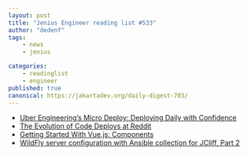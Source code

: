 ```yaml
---
layout: post
title: "Jenius Engineer reading list #533"
author: "dedenf"
tags:
    - news
    - jenius

categories:
    - readinglist
    - engineer
published: true
canonical: https://jakartadev.org/daily-digest-703/
---
```


- [Uber Engineering’s Micro Deploy: Deploying Daily with Confidence](https://eng.uber.com/micro-deploy-code/)
- [The Evolution of Code Deploys at Reddit](https://redditblog.com/2017/06/02/the-evolution-of-code-deploys-at-reddit/)
- [Getting Started With Vue.js: Components](https://medium.com/javascript-in-plain-english/getting-started-with-vue-js-components-cdfb763f78c9)
- [WildFly server configuration with Ansible collection for JCliff, Part 2](https://developers.redhat.com/blog/2020/12/03/wildfly-server-configuration-with-ansible-collection-for-jcliff-part-2/)